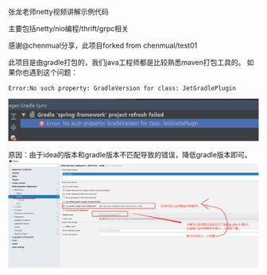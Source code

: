 张龙老师netty视频讲解示例代码

主要包括netty/nio编程/thrift/grpc相关

感谢@chenmual分享，此项目forked from chenmual/test01





此项目是由gradle打包的，我们java工程师都是比较熟悉maven打包工具的。
如果你也遇到这个问题：

    Error:No such property: GradleVersion for class: JetGradlePlugin
![Error:No such property: GradleVersion for class: JetGradlePlugin](https://github.com/liuxianfa520/netty_lecture/blob/master/gradle-%E6%8A%A5%E9%94%99.png "错误图片")

原因：由于idea的版本和gradle版本不匹配导致的错误，降低gradle版本即可。
![解决办法](https://github.com/liuxianfa520/netty_lecture/blob/master/gradle-%E8%A7%A3%E5%86%B3%E5%8A%9E%E6%B3%95.png "解决办法")

